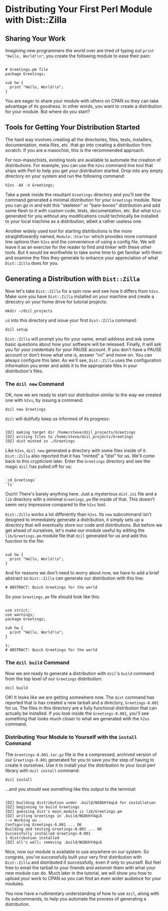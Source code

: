 # Distributing Your First Perl Module with Dist::Zilla

## Sharing Your Work

Imagining new programmers the world over are tired of typing out `print "Hello,
World!\n"`, you create the following module to ease their pain:

```

# Greetings.pm file
package Greetings;

sub hw {
  print "Hello, World!\n";
}

```

You are eager to share your module with others on CPAN so they can take
advantage of its goodness. In other words, you want to create a distribution for
your module. But where do you start?

## Tools for Getting Your Distribution Started

The hard way involves creating all the directories, files, tests, installers,
documentation, meta files, etc. that go into creating a distribution from
scratch. If you are a masochist, this is the recommended approach.

For non-masochists, existing tools are available to automate the creation of
distributions. For example, you can use the `h2xs` command line tool that ships
with Perl to help you get your distribution started. Drop into any empty
directory on your system and run the following command:

`h2xs -AX -n Greetings;`

Take a peek inside the resultant `Greetings` directory and you'll see the
command generated a minimal distribution for your `Greetings` module. Now you
can go in and edit this "skeleton" or "bare-bones" distribution and add some flesh
to it with custom code, tests, documentation, etc. But what `h2xs` generated for
you without any modifications could technically be installed to your local
machine as a distribution, albeit a rather useless one.

Another widely used tool for starting distributions is the more straightfowardly
named, `Module::Starter` which provides more command line options than `h2xs`
and the convenience of using a config file. We will leave it as an exercise for
the reader to find and tinker with these other tools. But it would be worthwhile
to take some time to get familiar with them and examine the files they generate
to enhance your appreciation of what `Dist::Zilla` does for you.

## Generating a Distribution with `Dist::Zilla`

Now let's take `Dist::Zilla` for a spin now and see how it differs from `h2xs`.
Make sure you have `Dist::Zilla` installed on your machine and create a
direcotry on your home drive for tutorial projects:

`mkdir ~/dzil_projects`

`cd` into this directory and issue your first `Dist::Zilla` command:

`dzil setup`

`Dist::Zilla` will prompt you for your name, email address and ask some basic
questions about how your software will be released. Finally, it will ask you for
your credentials for your PAUSE account. If you don't have a PAUSE account or
don't know what one is, answer "no" and move on. You can always configure this
later. As we'll see, `Dist::Zilla` uses the configuration information you enter
and adds it to the appropriate files in your distribution's files.

### The `dzil new` Command

OK, now we are ready to start our distribution similar to the way we created one
with `h2xs`, by issuing a command:

`dzil new Greetings`

`dzil` will dutifully keep us informed of its progress:

```

[DZ] making target dir /home/steve/dzil_projects/Greetings
[DZ] writing files to /home/steve/dzil_projects/Greetings
[DZ] dist minted in ./Greetings

```

Like `h2xs`, `dzil new` generated a directory with some files inside of it.
`Dist::Zilla` also reported that it has "minted" a "dist" for us. We'll come
back to this crypticism later. Enter the `Greetings` directory and see the
magic `dzil` has pulled off for us:

```

`cd Greetings`
`ls`

```

Ouch! There's barely anything here. Just a mysterious `dist.ini` file and a
`lib` directory with a minimal `Greetings.pm` file inside of that. This doesn't
seem very impressive compared to the `h2xs` tool.

`Dist::Zilla` works a lot differently than `h2xs`. Its `new` subcommand isn't
designed to immediately generate a distribution, it simply sets up a directory
that will eventually store our code and distributions. But before we get ahead
of ourselves, let's make our module useful by editing the `lib/Greetings.pm`
module file that `dzil` generated for us and add this function to the file:

```

sub hw {
  print "Hello, World!\n";
}

```

And for reasons we don't need to worry about now, we have to add a brief
abstract so `Dist::Zilla` can generate our distribution with this line:

`# ABSTRACT: Quick Greetings for the world`

So your `Greetings.pm` file should look like this:

```

use strict;
use warnings;
package Greetings;

sub hw {
  print "Hello, World!\n";
}

1;
# ABSTRACT: Quick Greetings for the world

```

### The `dzil build` Command

Now we are ready to generate a distribution with `dzil`'s
`build` command from the top level of our `Greetings` distribution:

`dzil build`

OK! It looks like we are getting somewhere now. The `dist` command has reported
that is has created a new tarball and a directory, `Greetings-0.001` for us.
The files in this directory are a fully functional distribution that can
actually be installed. If you look inside the `Greetings-0.001`, you'll see
something that looks much closer to what we generated with the `h2xs` command.

### Distributing Your Module to Yourself with the `install` Command

The `Greetings-0.001.tar.gz` file is the a compressed, archived version of our
`Greetings-0.001` generated for you to save you the step of having to create it
ourselves. Use it to install your the distribution to your local perl library
with `dzil install` command:

`dzil install`

...and you should see something like this output to the terminal:

```

[DZ] building distribution under .build/NG8bhY4qL6 for installation
[DZ] beginning to build Greetings
[DZ] guessing dist's main_module is lib/Greetings.pm
[DZ] writing Greetings in .build/NG8bhY4qL6
--> Working on .
Configuring Greetings-0.001 ... OK
Building and testing Greetings-0.001 ... OK
Successfully installed Greetings-0.001
1 distribution installed
[DZ] all's well; removing .build/NG8bhY4qL6

```

Nice, now our module is available to use anywhere on our system. So congrats,
you've successfully built your very first distribution with `Dist::Zilla` and
distributed it successfully, even if only to yourself. But feel free to email
the tarball to your friends and astonish them with what your new module can do.
Much later in the tutorial, we will show you how to upload your work to CPAN so
you can find an even wider audience for your modules.

You now have a rudimentary understanding of how to use `dzil`, along
with its subcommands, to help you automate the process of generating a
distribution.
